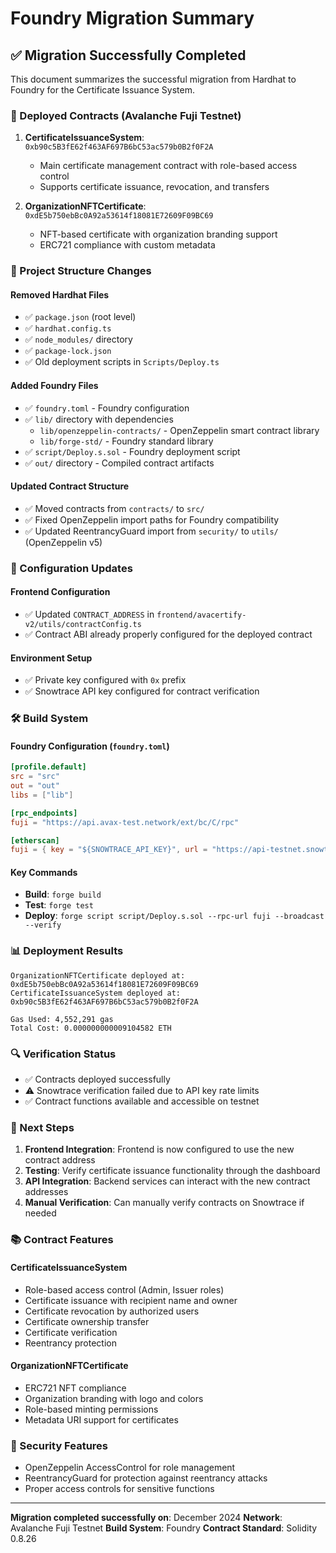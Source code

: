 # Foundry Migration Summary

## ✅ Migration Successfully Completed

This document summarizes the successful migration from Hardhat to Foundry for the Certificate Issuance System.

### 🚀 Deployed Contracts (Avalanche Fuji Testnet)

1. **CertificateIssuanceSystem**: `0xb90c5B3fE62f463AF697B6bC53ac579b0B2f0F2A`
   - Main certificate management contract with role-based access control
   - Supports certificate issuance, revocation, and transfers

2. **OrganizationNFTCertificate**: `0xdE5b750ebBc0A92a53614f18081E72609F09BC69`
   - NFT-based certificate with organization branding support
   - ERC721 compliance with custom metadata

### 📁 Project Structure Changes

#### Removed Hardhat Files
- ✅ `package.json` (root level)
- ✅ `hardhat.config.ts`
- ✅ `node_modules/` directory
- ✅ `package-lock.json`
- ✅ Old deployment scripts in `Scripts/Deploy.ts`

#### Added Foundry Files
- ✅ `foundry.toml` - Foundry configuration
- ✅ `lib/` directory with dependencies
  - `lib/openzeppelin-contracts/` - OpenZeppelin smart contract library
  - `lib/forge-std/` - Foundry standard library
- ✅ `script/Deploy.s.sol` - Foundry deployment script
- ✅ `out/` directory - Compiled contract artifacts

#### Updated Contract Structure
- ✅ Moved contracts from `contracts/` to `src/`
- ✅ Fixed OpenZeppelin import paths for Foundry compatibility
- ✅ Updated ReentrancyGuard import from `security/` to `utils/` (OpenZeppelin v5)

### 🔧 Configuration Updates

#### Frontend Configuration
- ✅ Updated `CONTRACT_ADDRESS` in `frontend/avacertify-v2/utils/contractConfig.ts`
- ✅ Contract ABI already properly configured for the deployed contract

#### Environment Setup
- ✅ Private key configured with `0x` prefix
- ✅ Snowtrace API key configured for contract verification

### 🛠️ Build System

#### Foundry Configuration (`foundry.toml`)
```toml
[profile.default]
src = "src"
out = "out"
libs = ["lib"]

[rpc_endpoints]
fuji = "https://api.avax-test.network/ext/bc/C/rpc"

[etherscan]
fuji = { key = "${SNOWTRACE_API_KEY}", url = "https://api-testnet.snowtrace.io/api" }
```

#### Key Commands
- **Build**: `forge build`
- **Test**: `forge test`
- **Deploy**: `forge script script/Deploy.s.sol --rpc-url fuji --broadcast --verify`

### 📊 Deployment Results

```
OrganizationNFTCertificate deployed at: 0xdE5b750ebBc0A92a53614f18081E72609F09BC69
CertificateIssuanceSystem deployed at: 0xb90c5B3fE62f463AF697B6bC53ac579b0B2f0F2A

Gas Used: 4,552,291 gas
Total Cost: 0.000000000009104582 ETH
```

### 🔍 Verification Status
- ✅ Contracts deployed successfully
- ⚠️ Snowtrace verification failed due to API key rate limits
- ✅ Contract functions available and accessible on testnet

### 🎯 Next Steps

1. **Frontend Integration**: Frontend is now configured to use the new contract address
2. **Testing**: Verify certificate issuance functionality through the dashboard
3. **API Integration**: Backend services can interact with the new contract addresses
4. **Manual Verification**: Can manually verify contracts on Snowtrace if needed

### 📚 Contract Features

#### CertificateIssuanceSystem
- Role-based access control (Admin, Issuer roles)
- Certificate issuance with recipient name and owner
- Certificate revocation by authorized users
- Certificate ownership transfer
- Certificate verification
- Reentrancy protection

#### OrganizationNFTCertificate
- ERC721 NFT compliance
- Organization branding with logo and colors
- Role-based minting permissions
- Metadata URI support for certificates

### 🔐 Security Features
- OpenZeppelin AccessControl for role management
- ReentrancyGuard for protection against reentrancy attacks
- Proper access controls for sensitive functions

---

**Migration completed successfully on**: December 2024
**Network**: Avalanche Fuji Testnet
**Build System**: Foundry
**Contract Standard**: Solidity 0.8.26

